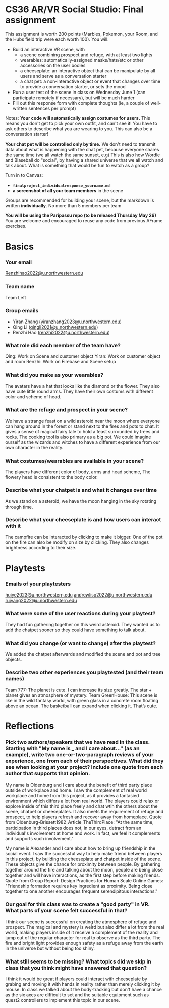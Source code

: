 # CS36 AR/VR Social Studio: Final assignment

This assignment is worth 200 points (Marbles, Pokemon, your Room, and the Hubs field trip were each worth 100).  You will:

* Build an interactive VR scene, with
	* 	a scene combining prospect and refuge, with at least two lights
	*  wearables: automatically-assigned masks/hats/etc or other accessories on the user bodies
	*  a cheeseplate: an interactive object that can be manipulate by all users and serve as a conversation starter
	*  a chat pet: a non-interactive object or event that changes over time to provide a conversation starter, or sets the mood	
* Run a user test of the scene in class on Wednesday June 1 (can participate remotely if necessary), but will be much harder
* Fill out this response form with complete thoughts (ie, a couple of well-written sentences per prompt)

Notes: **Your code will automatically assign costumes for users.** This means you don't get to pick your own outfit, and can't see it! You have to ask others to describe what you are wearing to you. This can also be a conversation starter!

**Your chat pet will be controlled only by time.** We don't need to transmit data about what is happening with the chat pet, because everyone shares the same time (we all watch the same sunset, e.g) This is also how Wordle and Blaseball do "social", by having a shared universe that we all watch and talk about. What is something that would be fun to watch as a group?


Turn in to Canvas:

* **`finalproject_individualresponse_yourname.md`**
* **a screenshot of all your team members** in the scene

Groups are recommended for building your scene, but the markdown is written **individually**. No more than 5 members per team

**You will be using the Paripassu repo (to be released Thursday May 26)** You are welcome and encouraged to reuse any code from previous AFrame exercises.

# Basics
### Your email

Renzhihao2022@u.northwestern.edu

### Team name

Team Left

### Group emails
* Yiran Zhang (yiranzhang2023@u.northwestern.edu)
* Qing Li (qingli2021@u.northwestern.edu)
* Renzhi Hao (renzhi2022@u.northwestern.edu)


### What role did each member of the team have? 
Qing: Work on Scene and customer object
Yiran: Work on customer object and room
Renzhi: Work on Firebase and Scene setup

### What did you make as your wearables?
The avatars have a hat that looks like the diamond or the flower. They also have cute little round arms. They have their own costums with different color and scheme of head.

### What are the refuge and prospect in your scene?
We have a strange feast on a wild asteroid near the moon where everyone can hang around in the forest or stand next to the fires and pots to chat. It gives a sense of magical fairy tale to hold a feast surrounded by trees and rocks. The cooking tool is also primary as a big pot. We could imagine ourself as the wizards and witches to have a different experience from our own character in the reality.

### What costumes/wearables are available in your scene?
The players have different color of body, arms and head scheme, The flowery head is consistent to the body color.

### Describe what your chatpet is and what it changes over time
As we stand on a asteroid, we have the moon hanging in the sky rotating through time. 
 
### Describe what your cheeseplate is and how users can interact with it
The campfire can be interacted by clicking to make it bigger. One of the pot on the fire can also be modify on size by clicking. They also changes brightness according to their size.

# Playtests

### Emails of your playtesters
huiye2023@u.northwestern.edu
andrewliso2022@u.northwestern.edu
ruiyang2022@u.northwestern.edu 

### What were some of the user reactions during your playtest?
They had fun gathering together on this weird asteroid. They wanted us to add the chatpet sooner so they could have something to talk about.

### What did you change (or want to change) after the playtest?
We added the chatpet afterwards and modified the scene and pot and tree objects.

### Describe two other experiences you playtested (and their team names)
Team 777: The planet is cute. I can increase its size greatly. The star + planet gives an atmosphere of mystery.
Team GreenHouse: This scene is like in the wild fantasy world, with green glass in a concrete room floating above an ocean. The basketball can expand when clicking it. That’s cute.


# Reflections


### Pick two authors/speakers that we have read in the class. Starting with "My name is _ and I care about..." (as an example), write two one-or-two-paragraph reviews of your experience, one from each of their perspectives. What did they see when looking at your project? Include one quote from each author that supports that opinion.
My name is Oldenburg and I care about the benefit of third party place outside of workplace and home. I saw the complement of real world workplace and home from this project, as it provides a fantasied environment which differs a lot from real world. The players could relax or explore inside of this third place freely and chat wtih the others about the scene, chatpet or cheeseplates. It also meets the requirement of refuge and prospect, to help players refresh and recover away from homeplace. 
Quote from Oldenburg-Brissett1982_Article_TheThirdPlace: "At the same time, participation in third places does not, in our eyes, detract from an individual's involvement at home and work. In fact, we feel it complements and supports such involvement."

My name is Alexander and I care about how to bring up friendship in the social event. I saw the successful way to help make friend between players in this project, by building the cheeseplate and chatpet inside of the scene. These objects give the chance for proximity between people. By gathering together around the fire and talking about the moon, people are being close together and will have interactions, as the first step before making friends.
Quote from Group Report: Design Practices for Human Scale Online Games: "Friendship formation requires key ingredient as proximity. Being close together to one another encourages frequent serendipitous interactions."
 
### Our goal for this class was to create a "good party" in VR. What parts of your scene felt successful in that? 
I think our scene is successful on creating the atmosphere of refuge and prospect. The magical and mystery is weird but also differ a lot from the real world, making players inside of it receive a complement of the reality and jump out of the regular character for real to observe as the third party. The fire and bright light provides enough safety as a refuge away from the earth in the universe but without being too shiny.

### What still seems to be missing? What topics did we skip in class that you think might have answered that question? 
I think it would be great if players could interact with cheeseplate by grabing and moving it with hands in reality rather than merely clicking it by mouse. In class we talked about the body-tracking but don't have a chance as the six axes are difficult to set and the suitable equipment such as quest2 controllers to implement this topic in our scene.
